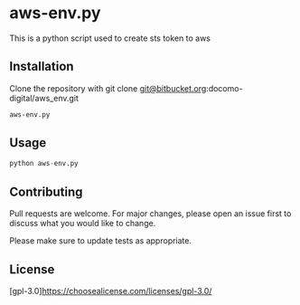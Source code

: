 # aws-env.py

This is a python script used to create sts token to aws

## Installation
Clone the repository with 
git clone git@bitbucket.org:docomo-digital/aws_env.git

```bash
aws-env.py
```

## Usage

```python
python aws-env.py
```

## Contributing
Pull requests are welcome. For major changes, please open an issue first to discuss what you would like to change.

Please make sure to update tests as appropriate.

## License
[gpl-3.0]https://choosealicense.com/licenses/gpl-3.0/